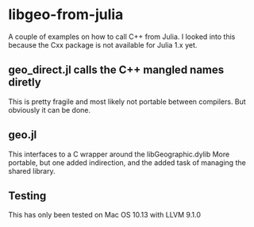 # libgeo-from-julia

A couple of examples on how to call C++ from Julia.
I looked into this because the Cxx package is not available for Julia 1.x yet.

## geo_direct.jl calls the C++ mangled names diretly

This is pretty fragile and most likely not portable between compilers.
But obviously it can be done.

## geo.jl

This interfaces to a C wrapper around the libGeographic.dylib
More portable, but one added indirection, and the added task of managing the shared library.

## Testing

This has only been tested on Mac OS 10.13 with LLVM 9.1.0

